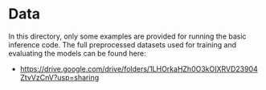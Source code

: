 # Data


In this directory, only some examples are provided for running the basic inference code. The full preprocessed datasets used for training and evaluating the models can be found here:

- <https://drive.google.com/drive/folders/1LHOrkaHZh0O3kOIXRVD23904ZtvVzCnV?usp=sharing>
